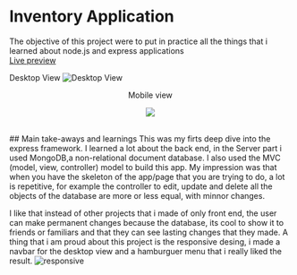# Inventory Application
The objective of this project were to put in practice all the things that i learned about node.js and express applications
<br>
[Live preview](https://game-store.fly.dev/catalog)

Desktop View
![Desktop View](https://github.com/SpiderWacho/inventory-application/assets/29034949/dad48920-7dd3-4b74-909b-c1e50fe83ed4)

<p align="center">Mobile view</p>
<p align="center">
<img src="https://github.com/SpiderWacho/inventory-application/assets/29034949/811744b7-ae94-4f31-a82b-402518aae383"></img>
</p>

<br>
## Main take-aways and learnings
This was my firts deep dive into the express framework. I learned a lot about the back end, in the Server part i used MongoDB,a non-relational document database. I also used the MVC (model, view, controller) model to build this app.
My impression was that when you have the skeleton of the app/page that you are trying to do, a lot is repetitive, for example the controller to edit, update and delete all the objects of the database are more or less equal, with minnor changes.

I like that instead of other projects that i made of only front end, the user can make permanent changes because the database, its cool to show it to friends or familiars and that they can see lasting changes that they made.
A thing that i am proud about this project is the responsive desing, i made a navbar for the desktop view and a hamburguer menu that i really liked the result.
![responsive](https://github.com/SpiderWacho/inventory-application/assets/29034949/3dc65654-fb04-42dc-b172-50a39f18c546)
